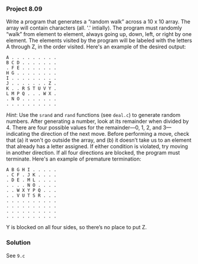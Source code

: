 ### Project 8.09
Write a program that generates a “random walk” across a 10 x 10 array. The array will contain characters (all. '.' intially). The program must randomly “walk” from element to element, always going up, down, left, or right by one element. The elements visited by the program will be labeled with the letters A through Z, in the order visited. Here's an example of the desired output:
```
A . . . . . . . . . 
B C D . . . . . . . 
. F E . . . . . . . 
H G . . . . . . . . 
I . . . . . . . . . 
J . . . . . . . Z . 
K . . R S T U V Y . 
L M P Q . . . W X . 
. N O . . . . . . . 
. . . . . . . . . . 
```

*Hint*: Use the `srand` and `rand` functions (see `deal.c`) to generate random numbers. After generating a number, look at its remainder when divided by 4. There are four possible values for the remainder—0, 1, 2, and 3—indicating the direction of the next move. Before performing a move, check that (a) it won't go outside the array, and (b) it doesn’t take us to an element that already has a letter assigned. If either condition is violated, try moving in another direction. If all four directions are blocked, the program must terminate. Here's an example of premature termination:

```
A B G H I . . . . . 
. C F . J K . . . . 
. D E . M L . . . . 
. . . . N O . . . . 
. . W X Y P Q . . . 
. . V U T S R . . . 
. . . . . . . . . . 
. . . . . . . . . . 
. . . . . . . . . . 
. . . . . . . . . . 
```

Y is blocked on all four sides, so there’s no place to put Z.

### Solution
See `9.c`
